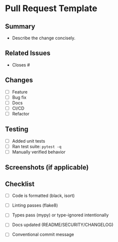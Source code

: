# Pull Request Template

## Summary
- Describe the change concisely.

## Related Issues
- Closes #

## Changes
- [ ] Feature
- [ ] Bug fix
- [ ] Docs
- [ ] CI/CD
- [ ] Refactor

## Testing
- [ ] Added unit tests
- [ ] Ran test suite: `pytest -q`
- [ ] Manually verified behavior

## Screenshots (if applicable)

## Checklist
- [ ] Code is formatted (black, isort)
- [ ] Linting passes (flake8)
- [ ] Types pass (mypy) or type-ignored intentionally
- [ ] Docs updated (README/SECURITY/CHANGELOG)
- [ ] Conventional commit message

